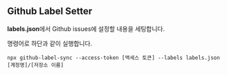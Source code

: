 ## Github Label Setter

**labels.json**에서 Github issues에 설정할 내용을 세팅합니다.

명령어로 하단과 같이 실행합니다.

```shell
npx github-label-sync --access-token [액세스 토큰] --labels labels.json [계정명]/[저장소 이름]
```
